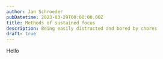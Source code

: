 ```yaml
---
author: Jan Schroeder
pubDatetime: 2023-03-29T00:00:00.00Z
title: Methods of sustained focus
description: Being easily distracted and bored by chores
draft: true
---
```


Hello
